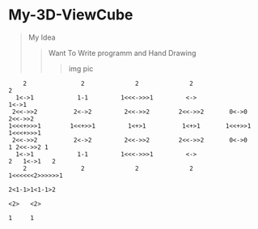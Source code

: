 # My-3D-ViewCube



>My Idea 
>>Want To Write programm and Hand Drawing
>>>img pic



        2               2              2              2                            2    
      1<->1            1-1         1<<<->>>1         <->                         1<->1   
     2<<->>2          2<->2         2<<->>2        2<<->>2       0<->0          2<<->>2
    1<<<+>>>1        1<<+>>1         1<+>1          1<+>1       1<<+>>1        1<<<+>>>1
     2<<->>2          2<->2         2<<->>2        2<<->>2       0<->0        1 2<<->>2 1
      1<->1            1-1         1<<<->>>1         <->                     2   1<->1   2
        2               2              2              2                     1<<<<<<2>>>>>>1
                                                                             2<1-1>1<1-1>2   
                                                                               <2>   <2>          
                                                                                1     1 
